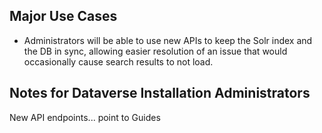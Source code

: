 ## Major Use Cases

- Administrators will be able to use new APIs to keep the Solr index and the DB in sync, allowing easier resolution of an issue that would occasionally cause search results to not load. 

## Notes for Dataverse Installation Administrators

New API endpoints... point to Guides